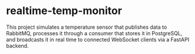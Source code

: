 # realtime-temp-monitor
This project simulates a temperature sensor that publishes data to RabbitMQ, processes it through a consumer that stores it in PostgreSQL, and broadcasts it in real time to connected WebSocket clients via a FastAPI backend.
